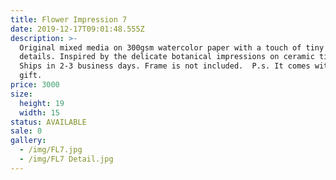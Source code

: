 ```yaml
---
title: Flower Impression 7
date: 2019-12-17T09:01:48.555Z
description: >-
  Original mixed media on 300gsm watercolor paper with a touch of tiny gold
  details. Inspired by the delicate botanical impressions on ceramic tiles. 
  Ships in 2-3 business days. Frame is not included.  P.s. It comes with a free
  gift. 
price: 3000
size:
  height: 19
  width: 15
status: AVAILABLE
sale: 0
gallery:
  - /img/FL7.jpg
  - /img/FL7 Detail.jpg
---
```


